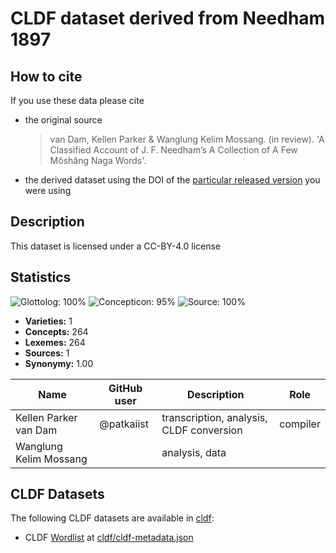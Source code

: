 # CLDF dataset derived from Needham 1897

## How to cite

If you use these data please cite
- the original source
  > van Dam, Kellen Parker & Wanglung Kelim Mossang. (in review). 'A Classified Account of J. F. Needham’s A Collection of A Few Môshâng Naga Words'.
- the derived dataset using the DOI of the [particular released version](../../releases/) you were using

## Description


This dataset is licensed under a CC-BY-4.0 license

## Statistics


![Glottolog: 100%](https://img.shields.io/badge/Glottolog-100%25-brightgreen.svg "Glottolog: 100%")
![Concepticon: 95%](https://img.shields.io/badge/Concepticon-95%25-green.svg "Concepticon: 95%")
![Source: 100%](https://img.shields.io/badge/Source-100%25-brightgreen.svg "Source: 100%")

- **Varieties:** 1
- **Concepts:** 264
- **Lexemes:** 264
- **Sources:** 1
- **Synonymy:** 1.00

| Name                   | GitHub user | Description                              | Role     |
|------------------------|-------------|------------------------------------------|----------|
| Kellen Parker van Dam  | @patkaiist  | transcription, analysis, CLDF conversion | compiler |
| Wanglung Kelim Mossang |             | analysis, data                           |          |



## CLDF Datasets

The following CLDF datasets are available in [cldf](cldf):

- CLDF [Wordlist](https://github.com/cldf/cldf/tree/master/modules/Wordlist) at [cldf/cldf-metadata.json](cldf/cldf-metadata.json)